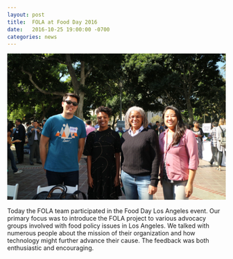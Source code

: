 ```yaml
---
layout: post
title:  FOLA at Food Day 2016
date:   2016-10-25 19:00:00 -0700
categories: news
---
```


![Food Oasis LA team members at Food Day](/assets/images/posts/2016-10-25-food-day.jpg)

Today the FOLA team participated in the Food Day Los Angeles event. Our primary focus was to introduce the FOLA project to various advocacy groups involved with food policy issues in Los Angeles.  We talked with numerous people about the mission of their organization and how technology might further advance their cause.  The feedback was both enthusiastic and encouraging.
